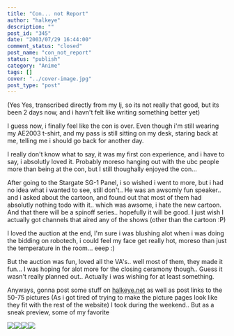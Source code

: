 ```yaml
---
title: "Con... not Report"
author: "halkeye"
description: ""
post_id: "345"
date: "2003/07/29 16:44:00"
comment_status: "closed"
post_name: "con_not_report"
status: "publish"
category: "Anime"
tags: []
cover: "../cover-image.jpg"
post_type: "post"
---
```


(Yes Yes, transcribed directly from my lj, so its not really that good, but its been 2 days now, and i havn't felt like writing something better yet)

I guess now, i finally feel like the con is over. Even though i'm still wearing my AE2003 t-shirt, and my pass is still sitting on my desk, staring back at me, telling me i should go back for another day.

I really don't know what to say, it was my first con experience, and i have to say, i absolutly loved it.
Probably moreso hanging out with the ubc people more than being at the con, but I still thoughally enjoyed the con...

After going to the Stargate SG-1 Panel, i so wished i went to more, but i had no idea what i wanted to see, still don't.. He was an awsomly fun speaker.. and i asked about the cartoon, and found out that most of them had absolutly nothing todo with it.. which was awsome, i hate the new cartoon. And that there will be a spinoff series.. hopefully it will be good. I just wish I actually got channels that aired any of the shows (other than the cartoon :P)

I loved the auction at the end, I'm sure i was blushing alot when i was doing the bidding on robotech, i could feel my face get really hot, moreso than just the temperature in the room... eeep :)

But the auction was fun, loved all the VA's.. well most of them, they made it fun... I was hoping for alot more for the closing ceramony though.. Guess it wasn't really planned out.. Actually i was wishing for at least something.

Anyways, gonna post some stuff on [halkeye.net](https://www.halkeye.net) as well as post links to the 50-75 pictures (As i got tired of trying to make the picture pages look like they fit with the rest of the website) I took during the weekend.. But as a sneak preview, some of my favorite

![](https://gallery.halkeye.net/albums/2003-07-26/DCP_0435.thumb.jpg)![](https://gallery.halkeye.net/albums/2003-07-26/DCP_0440.thumb.jpg)![](https://gallery.halkeye.net/albums/2003-07-27/DCP_0450.thumb.jpg)![](https://gallery.halkeye.net/albums/2003-07-27/DCP_0464.thumb.jpg)

